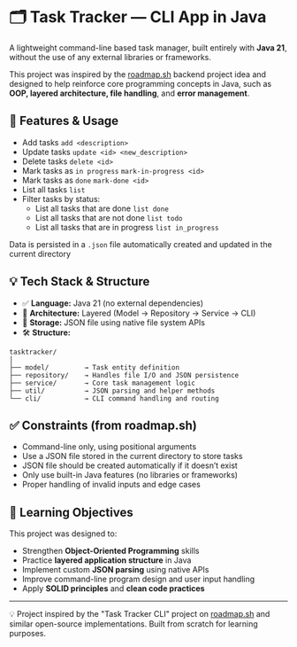# 🗂️ Task Tracker — CLI App in Java

A lightweight command-line based task manager, built entirely with **Java 21**, without the use of any external libraries or frameworks.

This project was inspired by the [roadmap.sh](https://roadmap.sh/projects/task-tracker) backend project idea and designed to help reinforce core programming concepts in Java, such as **OOP, layered architecture, file handling**, and **error management**.

## 📌 Features & Usage

- Add tasks
    `add <description>`
- Update tasks
	`update <id> <new_description>`
- Delete tasks
	`delete <id>`
- Mark tasks as `in progress`
    `mark-in-progress <id>`
- Mark tasks as `done`
	`mark-done <id>`
- List all tasks
    `list`
- Filter tasks by status:
	- List all tasks that are done
        `list done`
    - List all tasks that are not done
        `list todo`
	- List all tasks that are in progress
        `list in_progress`

Data is persisted in a `.json` file automatically created and updated in the current directory    


## 💡 Tech Stack & Structure
- ✅ **Language:** Java 21 (no external dependencies)
- 📁 **Architecture:** Layered (Model → Repository → Service → CLI)
- 📄 **Storage:** JSON file using native file system APIs
- 🛠️ **Structure:**
```
tasktracker/
│
├── model/         → Task entity definition
├── repository/    → Handles file I/O and JSON persistence
├── service/       → Core task management logic
├── util/          → JSON parsing and helper methods
└── cli/           → CLI command handling and routing
```

## ✅ Constraints (from roadmap.sh)

- Command-line only, using positional arguments
- Use a JSON file stored in the current directory to store tasks
- JSON file should be created automatically if it doesn’t exist
- Only use built-in Java features (no libraries or frameworks)
- Proper handling of invalid inputs and edge cases


## 🎯 Learning Objectives

This project was designed to:

- Strengthen **Object-Oriented Programming** skills
- Practice **layered application structure** in Java
- Implement custom **JSON parsing** using native APIs
- Improve command-line program design and user input handling
- Apply **SOLID principles** and **clean code practices**

---
💡 Project inspired by the "Task Tracker CLI" project on [roadmap.sh](https://roadmap.sh) and similar open-source implementations. Built from scratch for learning purposes.
